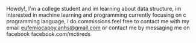 Howdy!, I'm a college student and im learning about data structure, im interested in machine learning and programming
currently focusing on c programming language, i do commissions feel free to contact me with my email
eufemiocapoy.anhs@gmail.com or contact me by messaging me on facebook facebook.com/mctireds
<!---
eufcapoy/eufcapoy is a ✨ special ✨ repository because its `README.md` (this file) appears on your GitHub profile.
You can click the Preview link to take a look at your changes.
--->
